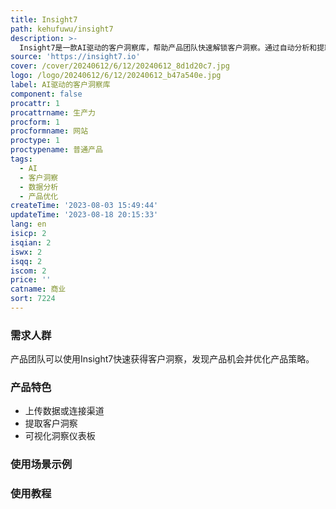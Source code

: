 ```yaml
---
title: Insight7
path: kehufuwu/insight7
description: >-
  Insight7是一款AI驱动的客户洞察库，帮助产品团队快速解锁客户洞察。通过自动分析和提取客户数据中的主题和机会，Insight7能够节省数百小时的手动分析时间。用户只需上传数据或连接渠道，Insight7的AI会自动提取客户洞察，并可通过交互式洞察仪表板进行可视化展示和分享。无论是分析通话记录、面试、支持工单还是NPS，Insight7都能在几秒钟内提供洞察。
source: 'https://insight7.io'
cover: /cover/20240612/6/12/20240612_8d1d20c7.jpg
logo: /logo/20240612/6/12/20240612_b47a540e.jpg
label: AI驱动的客户洞察库
component: false
procattr: 1
procattrname: 生产力
procform: 1
procformname: 网站
proctype: 1
proctypename: 普通产品
tags:
  - AI
  - 客户洞察
  - 数据分析
  - 产品优化
createTime: '2023-08-03 15:49:44'
updateTime: '2023-08-18 20:15:33'
lang: en
isicp: 2
isqian: 2
iswx: 2
isqq: 2
iscom: 2
price: ''
catname: 商业
sort: 7224
---
```




### 需求人群
产品团队可以使用Insight7快速获得客户洞察，发现产品机会并优化产品策略。

### 产品特色
- 上传数据或连接渠道
- 提取客户洞察
- 可视化洞察仪表板

### 使用场景示例


### 使用教程


  
